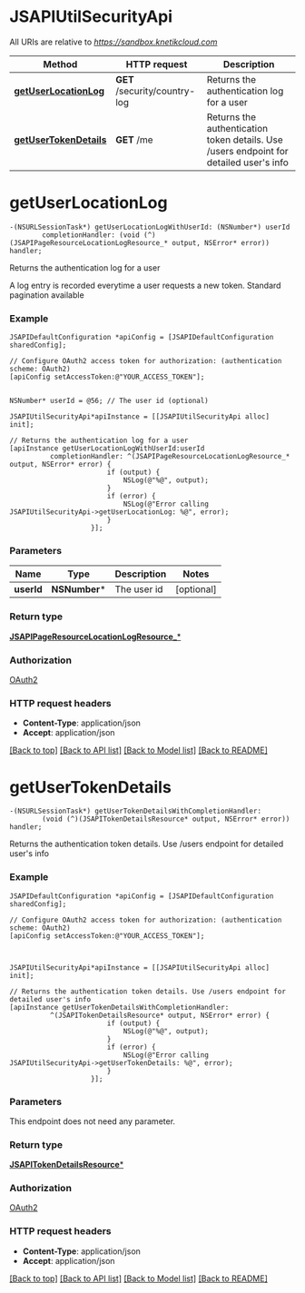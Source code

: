 # JSAPIUtilSecurityApi

All URIs are relative to *https://sandbox.knetikcloud.com*

Method | HTTP request | Description
------------- | ------------- | -------------
[**getUserLocationLog**](JSAPIUtilSecurityApi.md#getuserlocationlog) | **GET** /security/country-log | Returns the authentication log for a user
[**getUserTokenDetails**](JSAPIUtilSecurityApi.md#getusertokendetails) | **GET** /me | Returns the authentication token details. Use /users endpoint for detailed user&#39;s info


# **getUserLocationLog**
```objc
-(NSURLSessionTask*) getUserLocationLogWithUserId: (NSNumber*) userId
        completionHandler: (void (^)(JSAPIPageResourceLocationLogResource_* output, NSError* error)) handler;
```

Returns the authentication log for a user

A log entry is recorded everytime a user requests a new token. Standard pagination available

### Example 
```objc
JSAPIDefaultConfiguration *apiConfig = [JSAPIDefaultConfiguration sharedConfig];

// Configure OAuth2 access token for authorization: (authentication scheme: OAuth2)
[apiConfig setAccessToken:@"YOUR_ACCESS_TOKEN"];


NSNumber* userId = @56; // The user id (optional)

JSAPIUtilSecurityApi*apiInstance = [[JSAPIUtilSecurityApi alloc] init];

// Returns the authentication log for a user
[apiInstance getUserLocationLogWithUserId:userId
          completionHandler: ^(JSAPIPageResourceLocationLogResource_* output, NSError* error) {
                        if (output) {
                            NSLog(@"%@", output);
                        }
                        if (error) {
                            NSLog(@"Error calling JSAPIUtilSecurityApi->getUserLocationLog: %@", error);
                        }
                    }];
```

### Parameters

Name | Type | Description  | Notes
------------- | ------------- | ------------- | -------------
 **userId** | **NSNumber***| The user id | [optional] 

### Return type

[**JSAPIPageResourceLocationLogResource_***](JSAPIPageResourceLocationLogResource_.md)

### Authorization

[OAuth2](../README.md#OAuth2)

### HTTP request headers

 - **Content-Type**: application/json
 - **Accept**: application/json

[[Back to top]](#) [[Back to API list]](../README.md#documentation-for-api-endpoints) [[Back to Model list]](../README.md#documentation-for-models) [[Back to README]](../README.md)

# **getUserTokenDetails**
```objc
-(NSURLSessionTask*) getUserTokenDetailsWithCompletionHandler: 
        (void (^)(JSAPITokenDetailsResource* output, NSError* error)) handler;
```

Returns the authentication token details. Use /users endpoint for detailed user's info

### Example 
```objc
JSAPIDefaultConfiguration *apiConfig = [JSAPIDefaultConfiguration sharedConfig];

// Configure OAuth2 access token for authorization: (authentication scheme: OAuth2)
[apiConfig setAccessToken:@"YOUR_ACCESS_TOKEN"];



JSAPIUtilSecurityApi*apiInstance = [[JSAPIUtilSecurityApi alloc] init];

// Returns the authentication token details. Use /users endpoint for detailed user's info
[apiInstance getUserTokenDetailsWithCompletionHandler: 
          ^(JSAPITokenDetailsResource* output, NSError* error) {
                        if (output) {
                            NSLog(@"%@", output);
                        }
                        if (error) {
                            NSLog(@"Error calling JSAPIUtilSecurityApi->getUserTokenDetails: %@", error);
                        }
                    }];
```

### Parameters
This endpoint does not need any parameter.

### Return type

[**JSAPITokenDetailsResource***](JSAPITokenDetailsResource.md)

### Authorization

[OAuth2](../README.md#OAuth2)

### HTTP request headers

 - **Content-Type**: application/json
 - **Accept**: application/json

[[Back to top]](#) [[Back to API list]](../README.md#documentation-for-api-endpoints) [[Back to Model list]](../README.md#documentation-for-models) [[Back to README]](../README.md)

